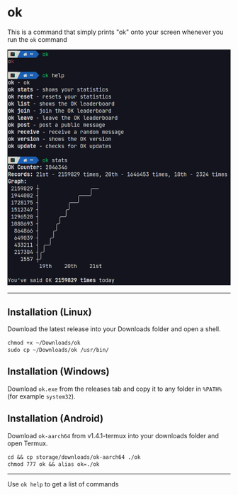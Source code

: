 # ok
This is a command that simply prints "ok" onto your screen whenever you run the `ok` command

![Screenshot](https://raw.githubusercontent.com/ErrorNoInternet/ok/main/ok.png)

--------------------

## Installation (Linux)
Download the latest release into your Downloads folder and open a shell.
```
chmod +x ~/Downloads/ok
sudo cp ~/Downloads/ok /usr/bin/
```

## Installation (Windows)
Download `ok.exe` from the releases tab and copy it to any folder in `%PATH%` (for example `system32`).

## Installation (Android)
Download `ok-aarch64` from v1.4.1-termux into your downloads folder and open Termux.
```
cd && cp storage/downloads/ok-aarch64 ./ok
chmod 777 ok && alias ok=./ok
```

--------------------

Use `ok help` to get a list of commands
